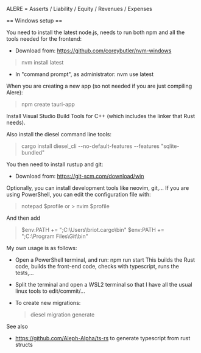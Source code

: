 ALERE = Asserts / Liability / Equity / Revenues / Expenses


== Windows setup ==

You need to install the latest node.js, needs to run both npm and all the
tools needed for the frontend:

   * Download from:  https://github.com/coreybutler/nvm-windows
   > nvm install latest
   * In "command prompt", as administrator:   nvm use latest

When you are creating a new app (so not needed if you are just compiling
Alere):

   > npm create tauri-app

Install Visual Studio Build Tools for C++ (which includes the linker that
Rust needs).

Also install the diesel command line tools:

   > cargo install diesel_cli --no-default-features --features "sqlite-bundled"

You then need to install rustup and git:

   * Download from:  https://git-scm.com/download/win

Optionally, you can install development tools like neovim, git,... If you are
using PowerShell, you can edit the configuration file with:

   > notepad $profile
   or >  nvim $profile

And then add

   > $env:PATH += ";C:\Users\briot\.cargo\bin"
   > $env:PATH += ";C:\Program Files\Git\bin"

My own usage is as follows:

   * Open a PowerShell terminal, and run:       npm run start
     This builds the Rust code, builds the front-end code, checks with
     typescript, runs the tests,...

   * Split the terminal and open a WSL2 terminal so that I have all the usual
     linux tools to edit/commit/...

   * To create new migrations:
     > diesel migration generate <name>


See also  

- https://github.com/Aleph-Alpha/ts-rs
  to generate typescript from rust structs
